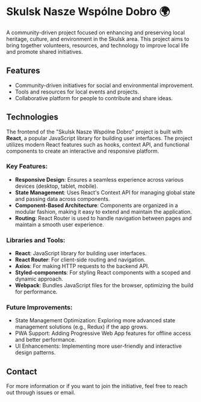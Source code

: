# Skulsk Nasze Wspólne Dobro 🌍

A community-driven project focused on enhancing and preserving local heritage, culture, and environment in the Skulsk area. This project aims to bring together volunteers, resources, and technology to improve local life and promote shared initiatives.

## Features
- Community-driven initiatives for social and environmental improvement.
- Tools and resources for local events and projects.
- Collaborative platform for people to contribute and share ideas.

## Technologies  

The frontend of the "Skulsk Nasze Wspólne Dobro" project is built with **React**, a popular JavaScript library for building user interfaces. The project utilizes modern React features such as hooks, context API, and functional components to create an interactive and responsive platform.

### Key Features:
- **Responsive Design**: Ensures a seamless experience across various devices (desktop, tablet, mobile).
- **State Management**: Uses React's Context API for managing global state and passing data across components.
- **Component-Based Architecture**: Components are organized in a modular fashion, making it easy to extend and maintain the application.
- **Routing**: React Router is used to handle navigation between pages and maintain a smooth user experience.

### Libraries and Tools:
- **React**: JavaScript library for building user interfaces.
- **React Router**: For client-side routing and navigation.
- **Axios**: For making HTTP requests to the backend API.
- **Styled-components**: For styling React components with a scoped and dynamic approach.
- **Webpack**: Bundles JavaScript files for the browser, optimizing the build for performance.

### Future Improvements:
- State Management Optimization: Exploring more advanced state management solutions (e.g., Redux) if the app grows.
- PWA Support: Adding Progressive Web App features for offline access and better performance.
- UI Enhancements: Implementing more user-friendly and interactive design patterns.

## Contact
For more information or if you want to join the initiative, feel free to reach out through issues or email.
